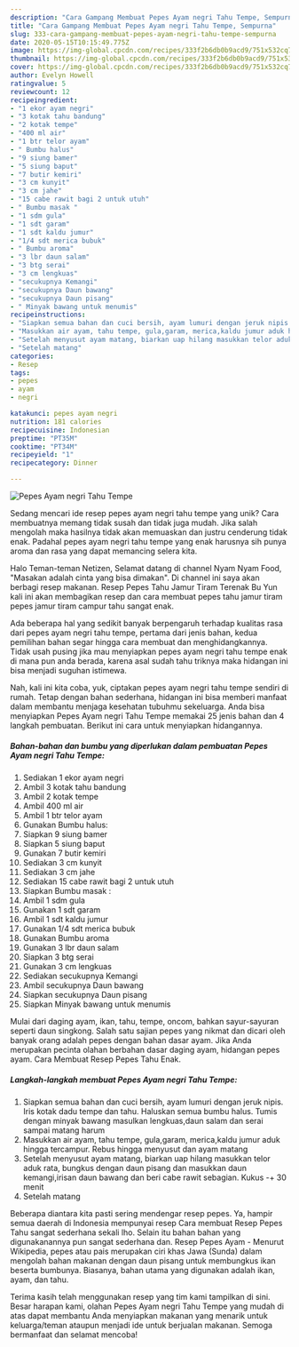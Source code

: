 ```yaml
---
description: "Cara Gampang Membuat Pepes Ayam negri Tahu Tempe, Sempurna"
title: "Cara Gampang Membuat Pepes Ayam negri Tahu Tempe, Sempurna"
slug: 333-cara-gampang-membuat-pepes-ayam-negri-tahu-tempe-sempurna
date: 2020-05-15T10:15:49.775Z
image: https://img-global.cpcdn.com/recipes/333f2b6db0b9acd9/751x532cq70/pepes-ayam-negri-tahu-tempe-foto-resep-utama.jpg
thumbnail: https://img-global.cpcdn.com/recipes/333f2b6db0b9acd9/751x532cq70/pepes-ayam-negri-tahu-tempe-foto-resep-utama.jpg
cover: https://img-global.cpcdn.com/recipes/333f2b6db0b9acd9/751x532cq70/pepes-ayam-negri-tahu-tempe-foto-resep-utama.jpg
author: Evelyn Howell
ratingvalue: 5
reviewcount: 12
recipeingredient:
- "1 ekor ayam negri"
- "3 kotak tahu bandung"
- "2 kotak tempe"
- "400 ml air"
- "1 btr telor ayam"
- " Bumbu halus"
- "9 siung bamer"
- "5 siung baput"
- "7 butir kemiri"
- "3 cm kunyit"
- "3 cm jahe"
- "15 cabe rawit bagi 2 untuk utuh"
- " Bumbu masak "
- "1 sdm gula"
- "1 sdt garam"
- "1 sdt kaldu jumur"
- "1/4 sdt merica bubuk"
- " Bumbu aroma"
- "3 lbr daun salam"
- "3 btg serai"
- "3 cm lengkuas"
- "secukupnya Kemangi"
- "secukupnya Daun bawang"
- "secukupnya Daun pisang"
- " Minyak bawang untuk menumis"
recipeinstructions:
- "Siapkan semua bahan dan cuci bersih, ayam lumuri dengan jeruk nipis. Iris kotak dadu tempe dan tahu. Haluskan semua bumbu halus. Tumis dengan minyak bawang masulkan lengkuas,daun salam dan serai sampai matang harum"
- "Masukkan air ayam, tahu tempe, gula,garam, merica,kaldu jumur aduk hingga tercampur. Rebus hingga menyusut dan ayam matang"
- "Setelah menyusut ayam matang, biarkan uap hilang masukkan telor aduk rata, bungkus dengan daun pisang dan masukkan daun kemangi,irisan daun bawang dan beri cabe rawit sebagian. Kukus -+ 30 menit"
- "Setelah matang"
categories:
- Resep
tags:
- pepes
- ayam
- negri

katakunci: pepes ayam negri 
nutrition: 181 calories
recipecuisine: Indonesian
preptime: "PT35M"
cooktime: "PT34M"
recipeyield: "1"
recipecategory: Dinner

---
```



![Pepes Ayam negri Tahu Tempe](https://img-global.cpcdn.com/recipes/333f2b6db0b9acd9/751x532cq70/pepes-ayam-negri-tahu-tempe-foto-resep-utama.jpg)

Sedang mencari ide resep pepes ayam negri tahu tempe yang unik? Cara membuatnya memang tidak susah dan tidak juga mudah. Jika salah mengolah maka hasilnya tidak akan memuaskan dan justru cenderung tidak enak. Padahal pepes ayam negri tahu tempe yang enak harusnya sih punya aroma dan rasa yang dapat memancing selera kita.

Halo Teman-teman Netizen, Selamat datang di channel Nyam Nyam Food, &#34;Masakan adalah cinta yang bisa dimakan&#34;. Di channel ini saya akan berbagi resep makanan. Resep Pepes Tahu Jamur Tiram Terenak Bu Yun kali ini akan membagikan resep dan cara membuat pepes tahu jamur tiram pepes jamur tiram campur tahu sangat enak.

Ada beberapa hal yang sedikit banyak berpengaruh terhadap kualitas rasa dari pepes ayam negri tahu tempe, pertama dari jenis bahan, kedua pemilihan bahan segar hingga cara membuat dan menghidangkannya. Tidak usah pusing jika mau menyiapkan pepes ayam negri tahu tempe enak di mana pun anda berada, karena asal sudah tahu triknya maka hidangan ini bisa menjadi suguhan istimewa.


Nah, kali ini kita coba, yuk, ciptakan pepes ayam negri tahu tempe sendiri di rumah. Tetap dengan bahan sederhana, hidangan ini bisa memberi manfaat dalam membantu menjaga kesehatan tubuhmu sekeluarga. Anda bisa menyiapkan Pepes Ayam negri Tahu Tempe memakai 25 jenis bahan dan 4 langkah pembuatan. Berikut ini cara untuk menyiapkan hidangannya.

<!--inarticleads1-->

##### Bahan-bahan dan bumbu yang diperlukan dalam pembuatan Pepes Ayam negri Tahu Tempe:

1. Sediakan 1 ekor ayam negri
1. Ambil 3 kotak tahu bandung
1. Ambil 2 kotak tempe
1. Ambil 400 ml air
1. Ambil 1 btr telor ayam
1. Gunakan  Bumbu halus:
1. Siapkan 9 siung bamer
1. Siapkan 5 siung baput
1. Gunakan 7 butir kemiri
1. Sediakan 3 cm kunyit
1. Sediakan 3 cm jahe
1. Sediakan 15 cabe rawit bagi 2 untuk utuh
1. Siapkan  Bumbu masak :
1. Ambil 1 sdm gula
1. Gunakan 1 sdt garam
1. Ambil 1 sdt kaldu jumur
1. Gunakan 1/4 sdt merica bubuk
1. Gunakan  Bumbu aroma
1. Gunakan 3 lbr daun salam
1. Siapkan 3 btg serai
1. Gunakan 3 cm lengkuas
1. Sediakan secukupnya Kemangi
1. Ambil secukupnya Daun bawang
1. Siapkan secukupnya Daun pisang
1. Siapkan  Minyak bawang untuk menumis


Mulai dari daging ayam, ikan, tahu, tempe, oncom, bahkan sayur-sayuran seperti daun singkong. Salah satu sajian pepes yang nikmat dan dicari oleh banyak orang adalah pepes dengan bahan dasar ayam. Jika Anda merupakan pecinta olahan berbahan dasar daging ayam, hidangan pepes ayam. Cara Membuat Resep Pepes Tahu Enak. 

<!--inarticleads2-->

##### Langkah-langkah membuat Pepes Ayam negri Tahu Tempe:

1. Siapkan semua bahan dan cuci bersih, ayam lumuri dengan jeruk nipis. Iris kotak dadu tempe dan tahu. Haluskan semua bumbu halus. Tumis dengan minyak bawang masulkan lengkuas,daun salam dan serai sampai matang harum
1. Masukkan air ayam, tahu tempe, gula,garam, merica,kaldu jumur aduk hingga tercampur. Rebus hingga menyusut dan ayam matang
1. Setelah menyusut ayam matang, biarkan uap hilang masukkan telor aduk rata, bungkus dengan daun pisang dan masukkan daun kemangi,irisan daun bawang dan beri cabe rawit sebagian. Kukus -+ 30 menit
1. Setelah matang


Beberapa diantara kita pasti sering mendengar resep pepes. Ya, hampir semua daerah di Indonesia mempunyai resep Cara membuat Resep Pepes Tahu sangat sederhana sekali lho. Selain itu bahan bahan yang digunakanannya pun sangat sederhana dan. Resep Pepes Ayam - Menurut Wikipedia, pepes atau pais merupakan ciri khas Jawa (Sunda) dalam mengolah bahan makanan dengan daun pisang untuk membungkus ikan beserta bumbunya. Biasanya, bahan utama yang digunakan adalah ikan, ayam, dan tahu. 

Terima kasih telah menggunakan resep yang tim kami tampilkan di sini. Besar harapan kami, olahan Pepes Ayam negri Tahu Tempe yang mudah di atas dapat membantu Anda menyiapkan makanan yang menarik untuk keluarga/teman ataupun menjadi ide untuk berjualan makanan. Semoga bermanfaat dan selamat mencoba!
